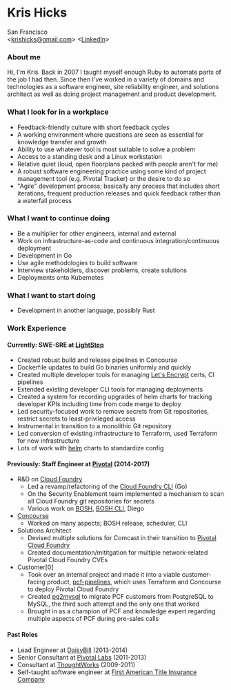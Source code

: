 Kris Hicks  
===
San Francisco  
<[krishicks@gmail.com](mailto:krishicks@gmail.com)>
<[LinkedIn](https://www.linkedin.com/in/kris-hicks-a6123a161/)>

### About me

Hi, I'm Kris. Back in 2007 I taught myself enough Ruby to automate parts of the job I had then. Since then I've worked in a variety of domains and technologies as a software engineer, site reliability engineer, and solutions architect as well as doing project management and product development.

### What I look for in a workplace

* Feedback-friendly culture with short feedback cycles
* A working environment where questions are seen as essential for knowledge transfer and growth
* Ability to use whatever tool is most suitable to solve a problem
* Access to a standing desk and a Linux workstation
* Relative quiet (loud, open floorplans packed with people aren't for me)
* A robust software engineering practice using some kind of project management tool (e.g. Pivotal Tracker) or the desire to do so
* "Agile" development process; basically any process that includes short iterations, frequent production releases and quick feedback rather than a waterfall process

### What I want to continue doing

* Be a multiplier for other engineers, internal and external
* Work on infrastructure-as-code and continuous integration/continuous deployment
* Development in Go
* Use agile methodologies to build software
* Interview stakeholders, discover problems, create solutions
* Deployments onto Kubernetes

### What I want to start doing

* Development in another language, possibly Rust

### Work Experience

#### Currently: SWE-SRE at [LightStep](https://www.lightstep.com)

* Created robust build and release pipelines in Concourse
* Dockerfile updates to build Go binaries uniformly and quickly
* Created multiple developer tools for managing [Let's Encrypt](https://letsencrypt.org) certs, CI pipelines
* Extended existing developer CLI tools for managing deployments
* Created a system for recording upgrades of helm charts for tracking developer KPIs including time from code merge to deploy
* Led security-focused work to remove secrets from Git repositories, restrict secrets to least-privileged access
* Instrumental in transition to a monolithic Git repository
* Led conversion of existing infrastructure to Terraform, used Terraform for new infrastructure
* Lots of work with [helm](https://helm.sh) charts to standardize config

#### Previously: Staff Engineer at [Pivotal](https://pivotal.io/) (2014-2017)
* R&D on [Cloud Foundry](https://www.cloudfoundry.org)
  * Led a revamp/refactoring of the [Cloud Foundry CLI](https://github.com/cloudfoundry/cli) (Go)
  * On the Security Enablement team implemented a mechanism to scan all Cloud Foundry git repositories for secrets
  * Various work on [BOSH](https://github.com/cloudfoundry/bosh), [BOSH CLI](https://github.com/cloudfoundry/bosh-cli), Diego
* [Concourse](https://concourse-ci.org)
  * Worked on many aspects; BOSH release, scheduler, CLI
* Solutions Architect
  * Devised multiple solutions for Comcast in their transition to [Pivotal Cloud Foundry](https://pivotal.io/platform)
  * Created documentation/mititgation for multiple network-related Pivotal Cloud Foundry CVEs
* Customer[0]
  * Took over an internal project and made it into a viable customer-facing product, [pcf-pipelines](https://github.com/pivotal-cf/pcf-pipelines), which uses Terraform and Concourse to deploy Pivotal Cloud Foundry
  * Created [pg2mysql](https://github.com/pivotal-cf/pg2mysql) to migrate PCF customers from PostgreSQL to MySQL, the third such attempt and the only one that worked
  * Brought in as a champion of PCF and knowledge expert regarding multiple aspects of PCF during pre-sales calls

#### Past Roles

* Lead Engineer at [DaisyBill](https://www.daisybill.com) (2013-2014)
* Senior Consultant at [Pivotal Labs](https://pivotal.io/labs) (2011-2013)
* Consultant at [ThoughtWorks](https://www.thoughtworks.com) (2009-2011)
* Self-taught software engineer at [First American Title Insurance Company](http://www.firstam.com)
